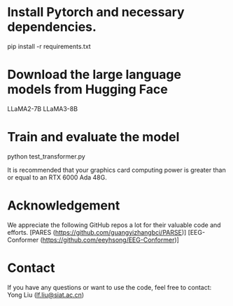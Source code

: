 # Install Pytorch and necessary dependencies.
pip install -r requirements.txt

# Download the large language models from Hugging Face
LLaMA2-7B
LLaMA3-8B

# Train and evaluate the model
python test_transformer.py 

It is recommended that your graphics card computing power is greater than or equal to an RTX 6000 Ada 48G.

# Acknowledgement
We appreciate the following GitHub repos a lot for their valuable code and efforts.
[PARES (https://github.com/guangyizhangbci/PARSE)]
[EEG-Conformer (https://github.com/eeyhsong/EEG-Conformer)]

# Contact
If you have any questions or want to use the code, feel free to contact:
Yong Liu (lf.liu@siat.ac.cn)
